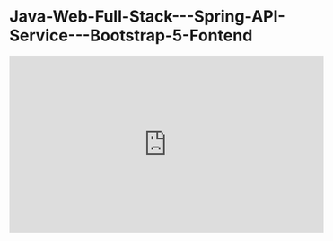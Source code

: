 # Java-Web-Full-Stack---Spring-API-Service---Bootstrap-5-Fontend

<iframe width="560" height="315" src="https://www.youtube.com/embed/78UxJg14ojc" title="YouTube video player" frameborder="0" allow="accelerometer; autoplay; clipboard-write; encrypted-media; gyroscope; picture-in-picture; web-share" allowfullscreen></iframe>

